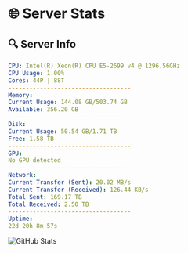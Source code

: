 # 🌐 Server Stats
## 🔍 Server Info
```yaml
CPU: Intel(R) Xeon(R) CPU E5-2699 v4 @ 1296.56GHz
CPU Usage: 1.00%
Cores: 44P | 88T
-----------------------------------
Memory:
Current Usage: 144.08 GB/503.74 GB
Available: 356.20 GB
-----------------------------------
Disk:
Current Usage: 50.54 GB/1.71 TB
Free: 1.58 TB
-----------------------------------
GPU:
No GPU detected
-----------------------------------
Network:
Current Transfer (Sent): 20.02 MB/s
Current Transfer (Received): 126.44 KB/s
Total Sent: 169.17 TB
Total Received: 2.50 TB
-----------------------------------
Uptime:
22d 20h 8m 57s
```
![GitHub Stats](https://img.shields.io/badge/Updated-2025-03-02_18:52:15-blue)